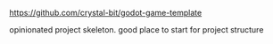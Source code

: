 https://github.com/crystal-bit/godot-game-template

opinionated project skeleton. good place to start for project structure